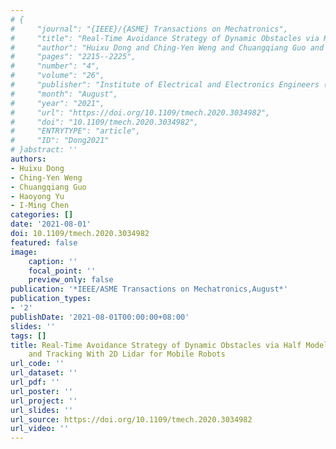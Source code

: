 ```yaml
---
# {
#     "journal": "{IEEE}/{ASME} Transactions on Mechatronics",
#     "title": "Real-Time Avoidance Strategy of Dynamic Obstacles via Half Model-Free Detection and Tracking With 2D Lidar for Mobile Robots",
#     "author": "Huixu Dong and Ching-Yen Weng and Chuangqiang Guo and Haoyong Yu and I-Ming Chen",
#     "pages": "2215--2225",
#     "number": "4",
#     "volume": "26",
#     "publisher": "Institute of Electrical and Electronics Engineers ({IEEE})",
#     "month": "August",
#     "year": "2021",
#     "url": "https://doi.org/10.1109/tmech.2020.3034982",
#     "doi": "10.1109/tmech.2020.3034982",
#     "ENTRYTYPE": "article",
#     "ID": "Dong2021"
# }abstract: ''
authors:
- Huixu Dong
- Ching-Yen Weng
- Chuangqiang Guo
- Haoyong Yu
- I-Ming Chen
categories: []
date: '2021-08-01'
doi: 10.1109/tmech.2020.3034982
featured: false
image:
    caption: ''
    focal_point: ''
    preview_only: false
publication: '*IEEE/ASME Transactions on Mechatronics,August*'
publication_types:
- '2'
publishDate: '2021-08-01T00:00:00+08:00'
slides: ''
tags: []
title: Real-Time Avoidance Strategy of Dynamic Obstacles via Half Model-Free Detection
    and Tracking With 2D Lidar for Mobile Robots
url_code: ''
url_dataset: ''
url_pdf: ''
url_poster: ''
url_project: ''
url_slides: ''
url_source: https://doi.org/10.1109/tmech.2020.3034982
url_video: ''
---
```


